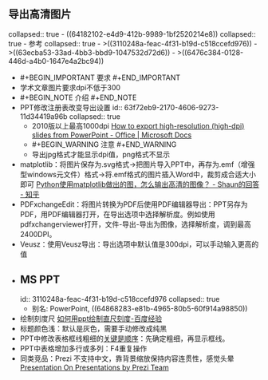 ## 导出高清图片
collapsed:: true
	- ((64182102-e4d9-412b-9989-1bf2520214e8))
	  collapsed:: true
		- 参考
		  collapsed:: true
			- >((3110248a-feac-4f31-b19d-c518ccefd976))
			- >((63ecba53-33ad-4bb3-bbd9-1047532d72d6))
			- >((6476c384-0128-446d-a4b0-1647e4a2bc94))
- #+BEGIN_IMPORTANT
  要求
  #+END_IMPORTANT
- 学术文章图片要求dpi不低于300
- #+BEGIN_NOTE
  介绍
  #+END_NOTE
- PPT修改注册表改变导出设置
  id:: 63f72eb9-2170-4606-9273-11d34419a96b
  collapsed:: true
	- 2010版以上最高1000dpi [How to export high-resolution (high-dpi) slides from PowerPoint - Office | Microsoft Docs](https://docs.microsoft.com/en-us/office/troubleshoot/powerpoint/change-export-slide-resolution)
	- #+BEGIN_WARNING
	  注意
	  #+END_WARNING
	- 导出jpg格式才能显示dpi值，png格式不显示
- matplotlib：将图片保存为.svg格式->把图片导入PPT中，再存为.emf（增强型windows元文件）格式->将.emf格式的图片插入Word中，裁剪成合适大小即可 [Python使用matplotlib做出的图，怎么输出高清的图像？ - Shaun的回答 - 知乎](https://www.zhihu.com/question/50975356/answer/2092969593)
- PDFxchangeEdit：将图片转换为PDF后使用PDF编辑器导出：PPT另存为PDF，用PDF编辑器打开，在导出选项中选择解析度。例如使用pdfxchangerviewer打开，文件-导出-导出为图像，选择解析度，调到最高2400DPI。
- Veusz：使用Veusz导出：导出选项中默认值是300dpi，可以手动输入更高的值
- ## MS PPT
  id:: 3110248a-feac-4f31-b19d-c518ccefd976
  collapsed:: true
	- 别名: PowerPoint, ((64868283-e81b-4965-80b5-60f914a98850))
- 绘制刻度尺 [如何用ppt绘制直尺刻度-百度经验](https://jingyan.baidu.com/article/e52e3615a1d08c40c60c5132.html)
- 标题颜色浅：默认是灰色，需要手动修改成纯黑
- PPT中修改表格框线粗细的[关键是顺序](https://zhidao.baidu.com/question/343141671.html)：先确定粗细，再显示框线。
- PPT中表格增加多行或多列：F4重复操作
- 同类竞品：Prezi 不支持中文，靠背景缩放保持内容连贯性，感觉头晕 [Presentation On Presentations by Prezi Team](https://prezi.com/mkg9y_pl1cxd/presentation-on-presentations/)